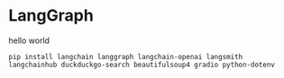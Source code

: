 # LangGraph
hello world

```
pip install langchain langgraph langchain-openai langsmith langchainhub duckduckgo-search beautifulsoup4 gradio python-dotenv
```